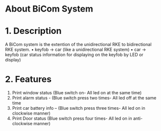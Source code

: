# About BiCom System
# 1. Description
A BiCom system is the extention of the unidirectional RKE to bidirectional RKE system. 
•	keyfob -> car (like a unidirectional RKE system) 
•	car -> keyfob (car status information for displaying on the keyfob by LED or display)

# 2. Features
1. Print window status (Blue switch on- All led on at the same time)
2. Print alarm status - (Blue switch press two times- All led off at the same time
3. Print car battery info – (Blue switch press three times- All led on in clockwise manner)
4. Print Door status (Blue switch press four times- All led on in anti-clockwise manner)



